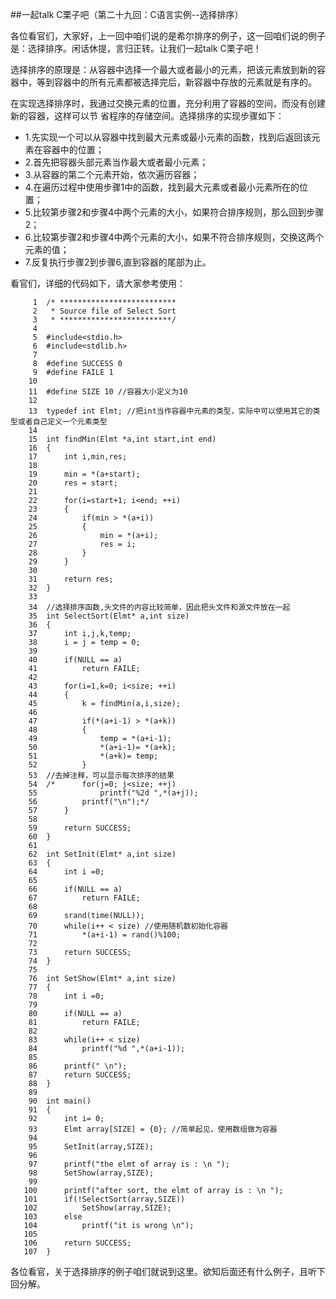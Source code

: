##一起talk C栗子吧（第二十九回：C语言实例--选择排序）

各位看官们，大家好，上一回中咱们说的是希尔排序的例子，这一回咱们说的例子是：选择排序。闲话休提，言归正转。让我们一起talk C栗子吧！ 

选择排序的原理是：从容器中选择一个最大或者最小的元素，把该元素放到新的容器中，等到容器中的所有元素都被选择完后，新容器中存放的元素就是有序的。

在实现选择排序时，我通过交换元素的位置，充分利用了容器的空间，而没有创建新的容器，这样可以节
省程序的存储空间。选择排序的实现步骤如下：

- 1.先实现一个可以从容器中找到最大元素或最小元素的函数，找到后返回该元素在容器中的位置；
- 2.首先把容器头部元素当作最大或者最小元素；
- 3.从容器的第二个元素开始，依次遍历容器；
- 4.在遍历过程中使用步骤1中的函数，找到最大元素或者最小元素所在的位置；
- 5.比较第步骤2和步骤4中两个元素的大小，如果符合排序规则，那么回到步骤2；
- 6.比较第步骤2和步骤4中两个元素的大小，如果不符合排序规则，交换这两个元素的值；
- 7.反复执行步骤2到步骤6,直到容器的尾部为止。

看官们，详细的代码如下，请大家参考使用：
```
     1	/* **************************
     2	 * Source file of Select Sort
     3	 * *************************/
     4	
     5	#include<stdio.h>
     6	#include<stdlib.h>
     7	
     8	#define SUCCESS 0
     9	#define FAILE 1
    10	
    11	#define SIZE 10 //容器大小定义为10
    12	
    13	typedef int Elmt; //把int当作容器中元素的类型，实际中可以使用其它的类型或者自己定义一个元素类型
    14	
    15	int findMin(Elmt *a,int start,int end)
    16	{
    17		int i,min,res;
    18	
    19		min = *(a+start);
    20		res = start;
    21	
    22		for(i=start+1; i<end; ++i)
    23		{
    24			if(min > *(a+i))
    25			{
    26				min = *(a+i);
    27				res = i;
    28			}
    29		}
    30	
    31		return res;
    32	}
    33	
    34	//选择排序函数,头文件的内容比较简单，因此把头文件和源文件放在一起
    35	int SelectSort(Elmt* a,int size)
    36	{
    37		int i,j,k,temp;
    38		i = j = temp = 0;
    39	
    40		if(NULL == a)
    41			return FAILE;
    42	
    43		for(i=1,k=0; i<size; ++i)
    44		{
    45			k = findMin(a,i,size);
    46	
    47			if(*(a+i-1) > *(a+k))
    48			{
    49				temp = *(a+i-1);
    50				*(a+i-1)= *(a+k);
    51				*(a+k)= temp;
    52			}
    53	//去掉注释，可以显示每次排序的结果
    54	/*		for(j=0; j<size; ++j)
    55				printf("%2d ",*(a+j));
    56			printf("\n");*/
    57		}
    58	
    59		return SUCCESS;
    60	}
    61	
    62	int SetInit(Elmt* a,int size)
    63	{
    64		int i =0;
    65	
    66		if(NULL == a)
    67			return FAILE;
    68	
    69		srand(time(NULL));
    70		while(i++ < size) //使用随机数初始化容器
    71			*(a+i-1) = rand()%100;
    72	
    73		return SUCCESS;
    74	}
    75	
    76	int SetShow(Elmt* a,int size)
    77	{
    78		int i =0;
    79	
    80		if(NULL == a)
    81			return FAILE;
    82	
    83		while(i++ < size)
    84			printf("%d ",*(a+i-1));
    85	
    86		printf(" \n");
    87		return SUCCESS;
    88	}
    89	
    90	int main()
    91	{
    92		int i= 0;
    93		Elmt array[SIZE] = {0}; //简单起见，使用数组做为容器
    94	
    95		SetInit(array,SIZE);
    96	
    97		printf("the elmt of array is : \n ");
    98		SetShow(array,SIZE);
    99	
   100		printf("after sort, the elmt of array is : \n ");
   101		if(!SelectSort(array,SIZE))
   102			SetShow(array,SIZE);
   103		else
   104			printf("it is wrong \n");
   105	
   106		return SUCCESS;
   107	}
```
各位看官，关于选择排序的例子咱们就说到这里。欲知后面还有什么例子，且听下回分解。
